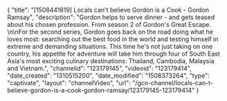 {
    "title": "[1508441819] Locals can't believe Gordon is a Cook - Gordon Ramsay",
    "description": "Gordon helps to serve dinner - and gets teased about his chosen profession. From season 2 of Gordon's Great Escape. \n\nFor the second series, Gordon goes back on the road doing what he loves most: searching out the best food in the world and testing himself in extreme and demanding situations. This time he's not just taking on one country, his appetite for adventure will take him through four of South East Asia's most exciting culinary destinations: Thailand, Cambodia, Malaysia and Vietnam.",
    "channelid": "123179145",
    "videoid": "123179414",
    "date_created": "1310515200",
    "date_modified": "1508373264",
    "type": "captivate",
    "layout": "channelVideo",
    "url": "\/gcn-channel\/locals-can-t-believe-gordon-is-a-cook-gordon-ramsay\/123179145-123179414"
}